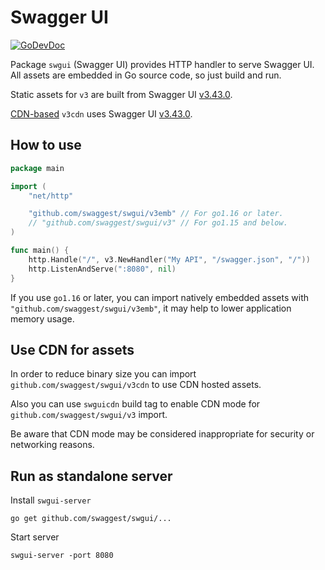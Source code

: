 # Swagger UI

[![GoDevDoc](https://img.shields.io/badge/dev-doc-00ADD8?logo=go)](https://pkg.go.dev/github.com/swaggest/swgui)

Package `swgui` (Swagger UI) provides HTTP handler to serve Swagger UI. All assets are embedded in Go source code, so
just build and run.

Static assets for `v3` are built from Swagger
UI [v3.43.0](https://github.com/swagger-api/swagger-ui/releases/tag/v3.43.0).

[CDN-based](https://cdnjs.com/libraries/swagger-ui) `v3cdn` uses Swagger
UI [v3.43.0](https://github.com/swagger-api/swagger-ui/releases/tag/v3.43.0).

## How to use

```go
package main

import (
	"net/http"

	"github.com/swaggest/swgui/v3emb" // For go1.16 or later.
	// "github.com/swaggest/swgui/v3" // For go1.15 and below.
)

func main() {
	http.Handle("/", v3.NewHandler("My API", "/swagger.json", "/"))
	http.ListenAndServe(":8080", nil)
}
```

If you use `go1.16` or later, you can import natively embedded assets with `"github.com/swaggest/swgui/v3emb"`, it may
help to lower application memory usage.

## Use CDN for assets

In order to reduce binary size you can import `github.com/swaggest/swgui/v3cdn` to use CDN hosted assets.

Also you can use `swguicdn` build tag to enable CDN mode for `github.com/swaggest/swgui/v3` import.

Be aware that CDN mode may be considered inappropriate for security or networking reasons.

## Run as standalone server

Install `swgui-server`

    go get github.com/swaggest/swgui/...

Start server

    swgui-server -port 8080
